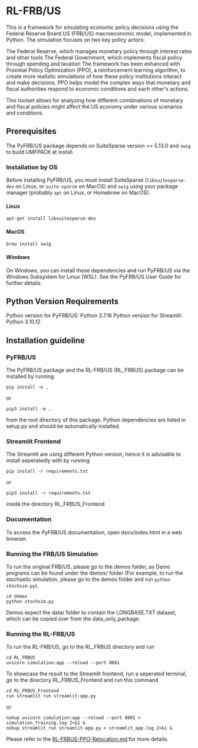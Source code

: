 
# RL-FRB/US
This is a framework for simulating economic policy decisions using the Federal Reserve Board US (FRB/US) macroeconomic model, implemented in Python. The simulation focuses on two key policy actors:

The Federal Reserve, which manages monetary policy through interest rates and other tools
The Federal Government, which implements fiscal policy through spending and taxation
The framework has been enhanced with Proximal Policy Optimization (PPO), a reinforcement learning algorithm, to create more realistic simulations of how these policy institutions interact and make decisions. PPO helps model the complex ways that monetary and fiscal authorities respond to economic conditions and each other's actions.

This toolset allows for analyzing how different combinations of monetary and fiscal policies might affect the US economy under various scenarios and conditions.



## Prerequisites
The PyFRB/US package depends on SuiteSparse version <= 5.13.0 and `swig` to build UMFPACK at install.

### Installation by OS
Before installing PyFRB/US, you must install SuiteSparse (`libsuitesparse-dev` on Linux,
or `suite-sparse` on MacOS) and `swig` using your package manager (probably `apt` on
Linux, or Homebrew on MacOS).
#### Linux

```
apt-get install libsuitesparse-dev
```

#### MacOS
```
brew install swig
```

#### Windows
On Windows, you can install these dependencies and run PyFRB/US via the Windows Subsystem
for Linux (WSL). See the PyFRB/US User Guide for further details.

## Python Version Requirements
Python version for PyFRB/US: Python 3.7.16
Python version for Streamlit: Python 3.10.12

## Installation guideline 
### PyFRB/US
The PyFRB/US package and the RL-FRB/US (RL_FRBUS) package can be installed by running 
```
pip install -e .
```
or 
```
pip3 install -e .
``` 

from the root directory of this package.
Python dependencies are listed in setup.py and should be automatically installed.

### Streamlit Frontend
The Streamlit are using different Python version, hence it is advisable to install seperatedly with by running 

```
pip install -r requirements.txt
```

or 

```
pip3 install -r requirements.txt 
``` 

inside the directory RL_FRBUS_Frontend

### Documentation
To access the PyFRB/US documentation, open docs/index.html in a web browser.

### Running the FRB/US Simulation

To run the original FRB/US, please go to the demos folder, as Demo programs can be found under the demos/ folder (For example, to run the stochastic simulation, please go to the demos folder and run `python stochsim.py`).

```
cd demos
python stochsim.py
```

Demos expect the data/ folder to contain the LONGBASE.TXT dataset, which can be copied
over from the data_only_package.

### Running the RL-FRB/US

To run the RL-FRB/US, go to the RL_FRBUS directory and run 

```
cd RL_FRBUS
uvicorn simulation:app --reload --port 8001
```

To showcase the result to the Streamlit frontend, run a seperated terminal,
go to the directory RL_FRBUS_Frontend and run this command

```
cd RL_FRBUS_Frontend
run streamlit run streamlit-app.py
```

or

```
nohup uvicorn simulation:app --reload --port 8001 > simulation_training.log 2>&1 & 
nohup streamlit run streamlit-app.py > streamlit_app.log 2>&1 &
```

Please refer to the [RL-FRBUS-PPO-Relocation.md](RL-FRBUS-PPO-Relocation.md) for more details.